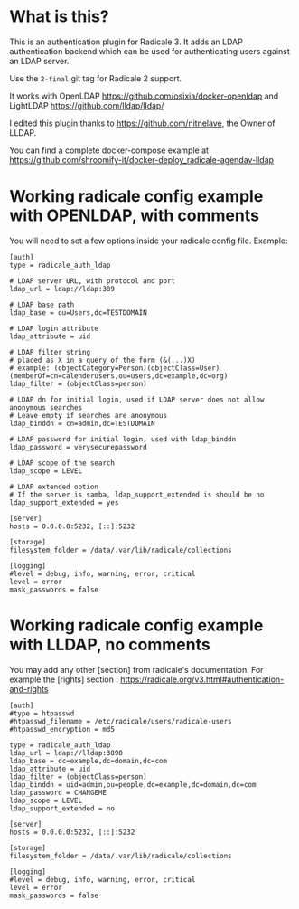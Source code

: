 # What is this?
This is an authentication plugin for Radicale 3. It adds an LDAP authentication backend which can be used for authenticating users against an LDAP server.

Use the `2-final` git tag for Radicale 2 support.

It works with OpenLDAP https://github.com/osixia/docker-openldap and LightLDAP https://github.com/lldap/lldap/

I edited this plugin thanks to https://github.com/nitnelave, the Owner of LLDAP.

You can find a complete docker-compose example at https://github.com/shroomify-it/docker-deploy_radicale-agendav-lldap

# Working radicale config example with OPENLDAP, with comments
You will need to set a few options inside your radicale config file. Example:

```
[auth]
type = radicale_auth_ldap

# LDAP server URL, with protocol and port
ldap_url = ldap://ldap:389

# LDAP base path
ldap_base = ou=Users,dc=TESTDOMAIN

# LDAP login attribute
ldap_attribute = uid

# LDAP filter string
# placed as X in a query of the form (&(...)X)
# example: (objectCategory=Person)(objectClass=User)(memberOf=cn=calenderusers,ou=users,dc=example,dc=org)
ldap_filter = (objectClass=person)

# LDAP dn for initial login, used if LDAP server does not allow anonymous searches
# Leave empty if searches are anonymous
ldap_binddn = cn=admin,dc=TESTDOMAIN

# LDAP password for initial login, used with ldap_binddn
ldap_password = verysecurepassword

# LDAP scope of the search
ldap_scope = LEVEL

# LDAP extended option
# If the server is samba, ldap_support_extended is should be no
ldap_support_extended = yes

[server]
hosts = 0.0.0.0:5232, [::]:5232

[storage]
filesystem_folder = /data/.var/lib/radicale/collections

[logging]
#level = debug, info, warning, error, critical
level = error
mask_passwords = false
```

# Working radicale config example with LLDAP, no comments
You may add any other [section] from radicale's documentation.
For example the [rights] section : https://radicale.org/v3.html#authentication-and-rights

```
[auth]
#type = htpasswd
#htpasswd_filename = /etc/radicale/users/radicale-users
#htpasswd_encryption = md5

type = radicale_auth_ldap
ldap_url = ldap://lldap:3890  
ldap_base = dc=example,dc=domain,dc=com
ldap_attribute = uid
ldap_filter = (objectClass=person)
ldap_binddn = uid=admin,ou=people,dc=example,dc=domain,dc=com
ldap_password = CHANGEME
ldap_scope = LEVEL
ldap_support_extended = no

[server]
hosts = 0.0.0.0:5232, [::]:5232

[storage]
filesystem_folder = /data/.var/lib/radicale/collections

[logging]
#level = debug, info, warning, error, critical
level = error
mask_passwords = false

```
